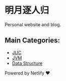 # 明月逐人归

Personal website and blog. 

## Main Categories:

- [JUC](https://mingshan.fun/categories/java/juc/)
- [JVM](https://mingshan.fun/categories/jvm/)
- [Data Structure](https://mingshan.fun/categories/%E6%95%B0%E6%8D%AE%E7%BB%93%E6%9E%84/)

Powered by Netlify ❤
